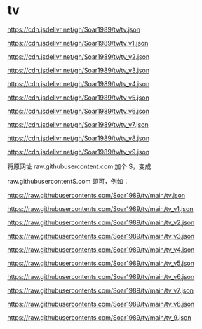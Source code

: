 # tv
https://cdn.jsdelivr.net/gh/Soar1989/tv/tv.json

https://cdn.jsdelivr.net/gh/Soar1989/tv/tv_v1.json

https://cdn.jsdelivr.net/gh/Soar1989/tv/tv_v2.json

https://cdn.jsdelivr.net/gh/Soar1989/tv/tv_v3.json

https://cdn.jsdelivr.net/gh/Soar1989/tv/tv_v4.json

https://cdn.jsdelivr.net/gh/Soar1989/tv/tv_v5.json

https://cdn.jsdelivr.net/gh/Soar1989/tv/tv_v6.json

https://cdn.jsdelivr.net/gh/Soar1989/tv/tv_v7.json

https://cdn.jsdelivr.net/gh/Soar1989/tv/tv_v8.json

https://cdn.jsdelivr.net/gh/Soar1989/tv/tv_v9.json


将原网址
raw.githubusercontent.com
加个 S，变成

raw.githubusercontentS.com
即可，例如：

https://raw.githubusercontents.com/Soar1989/tv/main/tv.json

https://raw.githubusercontents.com/Soar1989/tv/main/tv_v1.json

https://raw.githubusercontents.com/Soar1989/tv/main/tv_v2.json

https://raw.githubusercontents.com/Soar1989/tv/main/tv_v3.json

https://raw.githubusercontents.com/Soar1989/tv/main/tv_v4.json

https://raw.githubusercontents.com/Soar1989/tv/main/tv_v5.json

https://raw.githubusercontents.com/Soar1989/tv/main/tv_v6.json

https://raw.githubusercontents.com/Soar1989/tv/main/tv_v7.json

https://raw.githubusercontents.com/Soar1989/tv/main/tv_v8.json

https://raw.githubusercontents.com/Soar1989/tv/main/tv_9.json
